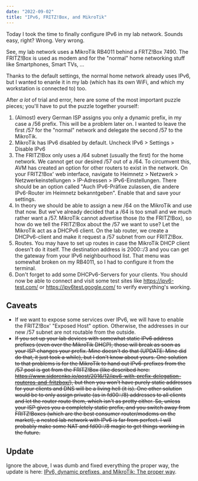 ```yaml
---
date: "2022-09-02"
title: "IPv6, FRITZ!Box, and MikroTik"
---
```


Today I took the time to finally configure IPv6 in my lab network. Sounds easy, right? Wrong. Very wrong. 

See, my lab network uses a MikroTik RB4011 behind a FRTZ!Box 7490. The FRITZ!Box is used as modem and for the "normal" home networking stuff like Smartphones, Smart TVs, ...

Thanks to the default settings, the normal home network already uses IPv6, but I wanted to enanle it in my lab (which has its own WiFi, and which my workstation is connected to) too.

After *a lot* of trial and error, here are some of the most important puzzle pieces; you'll have to put the puzzle together yourself:

1. (Almost) every German ISP assigns you only a dynamic prefix, in my case a /56 prefix. This will be a problem later on. I wanted to leave the first /57 for the "normal" network and delegate the second /57 to the MikroTik.
2. MikroTik has IPv6 disabled by default. Uncheck IPv6 > Settings > Disable IPv6
3. The FRITZ!Box only uses a /64 subnet (usually the first) for the home network. We cannot get our desired /57 out of a /64. To circumvent this, AVM has created an option for other routers to exist in the network. On your FRITZ!Box' web interface, navigate to Heimnetz > Netzwerk > Netzwerkeinstellungen > IP-Adressen > IPv6-Einstellungen. There should be an option called "Auch IPv6-Präfixe zulassen, die andere IPv6-Router im Heimnetz bekanntgeben". Enable that and save your settings.
4. In theory we should be able to assign a new /64 on the MikroTik and use that now. But we've already decided that a /64 is too small and we much rather want a /57. MikroTik cannot advertise those (to the FRITZ!Box), so how do we tell the FRITZ!Box about the /57 we want to use? Let the MikroTik act as a DHCPv6 client. On the lab router, we create a DHCPv6-client and make it request a /57 subnet from our FRITZ!Box.
5. Routes. You may have to set up routes in case the MikroTik DHCP client doesn't do it itself. The destination address is 2000::/3 and you can get the gateway from your IPv6 neighbourhood list. That menu was somewhat broken on my RB4011, so I had to configure it from the terminal.
6. Don't forget to add some DHCPv6-Servers for your clients. You should now be able to connect and visit some test sites like https://ipv6-test.com/ or https://ipv6test.google.com/ to verify everything's working.

## Caveats
* If we want to expose some services over IPv6, we will have to enable the FRITZ!Box' "Exposed Host" option. Otherwise, the addresses in our new /57 subnet are not routable from the outside.
* ~~If you set up your lab devices with somewhat static IPv6 address prefixes (even over the MikroTik DHCP), those will break as soon as your ISP changes your prefix. Mine doesn't do that (UPDATE: Mine did do that, it just took a while), but I don't know about yours. One solution to that problems is for the MikroTik to hand out IPv6-prefixes from the /57 pool is got from the FRITZ!Box (like described here: https://www.sidorenko.io/post/2016/12/ipv6-with-prefix-delegation-routeros-and-fritzbox/), but then you won't have purely static addresses for your clients and DNS will be a living hell (it is). One other solution would be to only assign private (as in fd00::/8) addresses to all clients and let the router route them, which isn't as pretty either. So, unless your ISP gives you a completely static prefix, and you switch away from FRITZ!Boxes (which are the best consumer router/modems on the market), a nested lab network with IPv6 is far from perfect. I will probably make some NAT and fd00::/8 magic to get things working in the future.~~

## Update

Ignore the above, I was dumb and fixed everything the proper way, the update is here: [IPv6, dynamic prefixes, and MikroTik: The proper way](https://scholz.ruhr/blog/ipv6-dynamix-prefixes-and-mikrotik-the-proper-way/).
